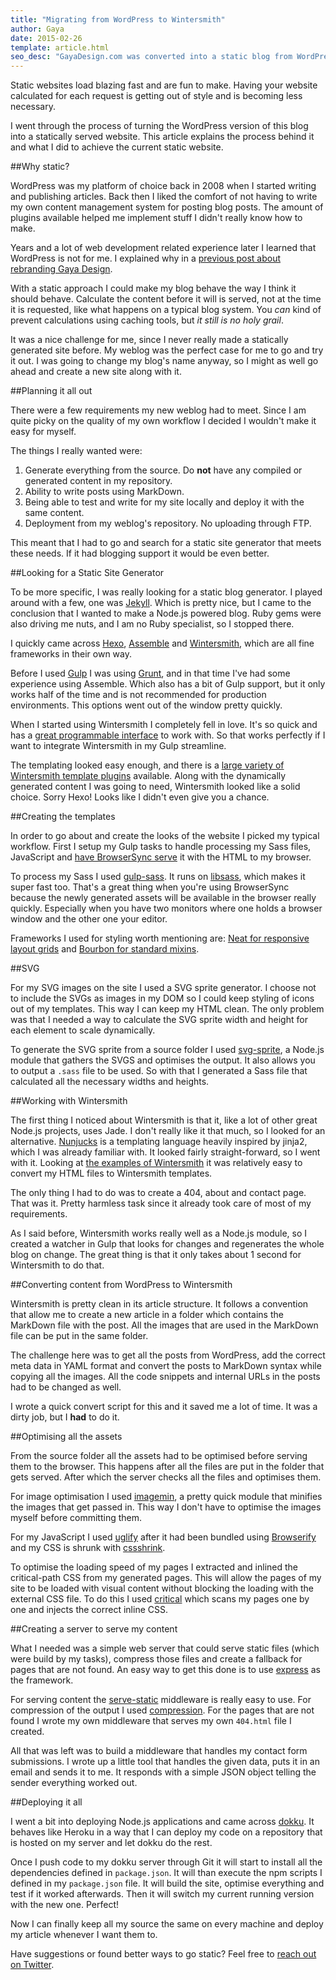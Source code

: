 ```yaml
---
title: "Migrating from WordPress to Wintersmith"
author: Gaya
date: 2015-02-26
template: article.html
seo_desc: "GayaDesign.com was converted into a static blog from WordPress to Wintersmith. This article explains how."
---
```


Static websites load blazing fast and are fun to make. Having your website calculated for each request is getting out
of style and is becoming less necessary.

I went through the process of turning the WordPress version of this blog into a statically served website. This article
explains the process behind it and what I did to achieve the current static website.

<span class="more"></span>

##Why static?

WordPress was my platform of choice back in 2008 when I started writing and publishing articles. Back then I liked the
comfort of not having to write my own content management system for posting blog posts. The amount of plugins available
helped me implement stuff I didn't really know how to make.

Years and a lot of web development related experience later I learned that WordPress is not for me. I explained why in
a [previous post about rebranding Gaya Design](https://blog.gaya.ninja/articles/moving-gaya-design-to-gaya-ninja-blog/).

With a static approach I could make my blog behave the way I think it should behave. Calculate the content before it
will is served, not at the time it is requested, like what happens on a typical blog system. You *can* kind of prevent
calculations using caching tools, but *it still is no holy grail*.

It was a nice challenge for me, since I never really made a statically generated site before. My weblog was the perfect
case for me to go and try it out. I was going to change my blog's name anyway, so I might as well go ahead and create a
new site along with it.

##Planning it all out

There were a few requirements my new weblog had to meet. Since I am quite picky on the quality of my own workflow I
decided I wouldn't make it easy for myself.

The things I really wanted were:

1. Generate everything from the source. Do **not** have any compiled or generated content in my repository.
2. Ability to write posts using MarkDown.
3. Being able to test and write for my site locally and deploy it with the same content.
4. Deployment from my weblog's repository. No uploading through FTP.

This meant that I had to go and search for a static site generator that meets these needs. If it had blogging support it
would be even better.

##Looking for a Static Site Generator

To be more specific, I was really looking for a static blog generator. I played around with a few, one was [Jekyll](http://jekyllrb.com).
Which is pretty nice, but I came to the conclusion that I wanted to make a Node.js powered blog. Ruby gems were also
driving me nuts, and I am no Ruby specialist, so I stopped there.

I quickly came across [Hexo](https://github.com/hexojs/hexo), [Assemble](http://assemble.io) and
[Wintersmith](http://wintersmith.io), which are all fine frameworks in their own way.

Before I used [Gulp](http://gulpjs.com) I was using [Grunt](http://gruntjs.com), and in that time I've had some experience
using Assemble. Which also has a bit of Gulp support, but it only works half of the time and is not recommended for
production environments. This options went out of the window pretty quickly.

When I started using Wintersmith I completely fell in love. It's so quick and has a [great programmable interface](https://github.com/jnordberg/wintersmith#using-wintersmith-programmatically)
to work with. So that works perfectly if I want to integrate Wintersmith in my Gulp streamline.

The templating looked easy enough, and there is a [large variety of Wintersmith template plugins](https://github.com/jnordberg/wintersmith/wiki/Plugins#template-plugins)
available. Along with the dynamically generated content I was going to need, Wintersmith looked like a solid choice.
Sorry Hexo! Looks like I didn't even give you a chance.

##Creating the templates

In order to go about and create the looks of the website I picked my typical workflow. First I setup my Gulp tasks to
handle processing my Sass files, JavaScript and [have BrowserSync serve](http://www.browsersync.io) it with the HTML to
my browser.

To process my Sass I used [gulp-sass](https://github.com/dlmanning/gulp-sass). It runs on [libsass](https://github.com/sass/libsass),
which makes it super fast too. That's a great thing when you're using BrowserSync because the newly generated assets
will be available in the browser really quickly. Especially when you have two monitors where one holds a browser window
and the other one your editor.

Frameworks I used for styling worth mentioning are: [Neat for responsive layout grids](http://neat.bourbon.io)
and [Bourbon for standard mixins](http://bourbon.io).

##SVG

For my SVG images on the site I used a SVG sprite generator. I choose not to include the SVGs as images in my DOM so I
could keep styling of icons out of my templates. This way I can keep my HTML clean. The only problem was that I needed
a way to calculate the SVG sprite width and height for each element to scale dynamically.

To generate the SVG sprite from a source folder I used [svg-sprite](https://github.com/jkphl/svg-sprite), a Node.js
module that gathers the SVGS and optimises the output. It also allows you to output a `.sass` file to be used. So with
that I generated a Sass file that calculated all the necessary widths and heights.

##Working with Wintersmith

The first thing I noticed about Wintersmith is that it, like a lot of other great Node.js projects, uses Jade. I don't
really like it that much, so I looked for an alternative. [Nunjucks](http://mozilla.github.io/nunjucks/) is a templating
language heavily inspired by jinja2, which I was already familiar with. It looked fairly straight-forward, so I went
with it. Looking at [the examples of Wintersmith](https://github.com/jnordberg/wintersmith/tree/master/examples/blog/templates)
it was relatively easy to convert my HTML files to Wintersmith templates.

The only thing I had to do was to create a 404, about and contact page. That was it. Pretty harmless task since
it already took care of most of my requirements.

As I said before, Wintersmith works really well as a Node.js module, so I created a watcher in Gulp that looks for
changes and regenerates the whole blog on change. The great thing is that it only takes about 1 second for Wintersmith
to do that.

##Converting content from WordPress to Wintersmith

Wintersmith is pretty clean in its article structure. It follows a convention that allow me to create a new article in a
folder which contains the MarkDown file with the post. All the images that are used in the MarkDown file can be put in
the same folder.

The challenge here was to get all the posts from WordPress, add the correct meta data in YAML format and convert the
posts to MarkDown syntax while copying all the images. All the code snippets and internal URLs in the posts had to be
changed as well.

I wrote a quick convert script for this and it saved me a lot of time. It was a dirty job, but I **had** to do it.

##Optimising all the assets

From the source folder all the assets had to be optimised before serving them to the browser. This happens after all the
files are put in the folder that gets served. After which the server checks all the files and optimises them.

For image optimisation I used [imagemin](https://github.com/imagemin/imagemin), a pretty quick module that minifies the
images that get passed in. This way I don't have to optimise the images myself before committing them.

For my JavaScript I used [uglify](https://github.com/terinjokes/gulp-uglify) after it had been bundled using [Browserify](http://browserify.org)
and my CSS is shrunk with [cssshrink](https://github.com/torrottum/gulp-cssshrink).

To optimise the loading speed of my pages I extracted and inlined the critical-path CSS from my generated pages. This
will allow the pages of my site to be loaded with visual content without blocking the loading with the external CSS file.
To do this I used [critical](https://github.com/addyosmani/critical) which scans my pages one by one and injects the
correct inline CSS.

##Creating a server to serve my content

What I needed was a simple web server that could serve static files (which were build by my tasks), compress those files
and create a fallback for pages that are not found. An easy way to get this done is to use [express](http://expressjs.com)
as the framework.

For serving content the [serve-static](https://github.com/expressjs/serve-static) middleware is really easy to use. For
compression of the output I used [compression](https://github.com/expressjs/compression). For the pages that are not
found I wrote my own middleware that serves my own `404.html` file I created.

All that was left was to build a middleware that handles my contact form submissions. I wrote up a little tool that
handles the given data, puts it in an email and sends it to me. It responds with a simple JSON object telling the sender
everything worked out.

##Deploying it all

I went a bit into deploying Node.js applications and came across [dokku](https://github.com/progrium/dokku). It behaves
like Heroku in a way that I can deploy my code on a repository that is hosted on my server and let dokku do the rest.

Once I push code to my dokku server through Git it will start to install all the dependencies defined in `package.json`.
It will than execute the npm scripts I defined in my `package.json` file. It will build the site, optimise everything and
test if it worked afterwards. Then it will switch my current running version with the new one. Perfect!

Now I can finally keep all my source the same on every machine and deploy my article whenever I want them to.

Have suggestions or found better ways to go static? Feel free to [reach out on Twitter](https://twitter.com/GayaNinja).